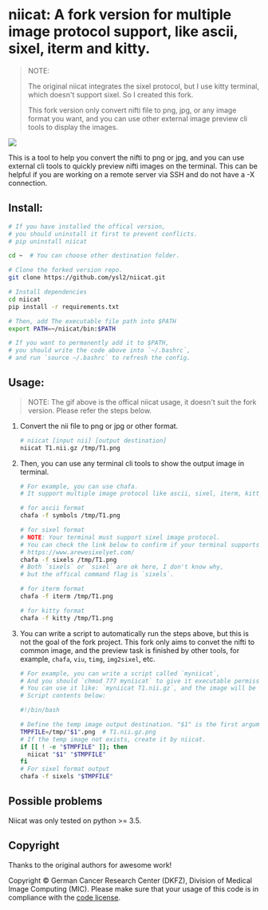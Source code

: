 # niicat: A fork version for multiple image protocol support, like ascii, sixel, iterm and kitty.

> NOTE:
>
> The original niicat integrates the sixel protocol, but I use kitty terminal, which doesn't support sixel. So I created this fork.
>
> This fork version only convert nifti file to png, jpg, or any image format you want, and you can use other external image preview cli tools to display the images.

![](niicat/resources/example.gif)

This is a tool to help you convert the nifti to png or jpg, and you can use external cli tools to quickly preview nifti images on the terminal.
This can be helpful if you are working on a remote server via SSH and do not have a -X connection.

## Install:

```bash
# If you have installed the offical version,
# you should uninstall it first to prevent conflicts.
# pip uninstall niicat

cd ~  # You can choose other destination folder.

# Clone the forked version repo.
git clone https://github.com/ysl2/niicat.git

# Install dependencies
cd niicat
pip install -r requirements.txt

# Then, add The executable file path into $PATH
export PATH=~/niicat/bin:$PATH

# If you want to permanently add it to $PATH,
# you should write the code above into `~/.bashrc`,
# and run `source ~/.bashrc` to refresh the config.
```

## Usage:

> NOTE: The gif above is the offical niicat usage, it doesn't suit the fork version. Please refer the steps below.

1. Convert the nii file to png or jpg or other format.

    ```bash
    # niicat [input nii] [output destination]
    niicat T1.nii.gz /tmp/T1.png
    ```

2. Then, you can use any terminal cli tools to show the output image in terminal.

    ```bash
    # For example, you can use chafa.
    # It support multiple image protocol like ascii, sixel, iterm, kitty.

    # for ascii format
    chafa -f symbols /tmp/T1.png

    # for sixel format
    # NOTE: Your terminal must support sixel image protocol.
    # You can check the link below to confirm if your terminal supports it.
    # https://www.arewesixelyet.com/
    chafa -f sixels /tmp/T1.png
    # Both `sixels` or `sixel` are ok here, I don't know why,
    # but the offical command flag is `sixels`.

    # for iterm format
    chafa -f iterm /tmp/T1.png

    # for kitty format
    chafa -f kitty /tmp/T1.png
    ```

3. You can write a script to automatically run the steps above, but this is not the goal of the fork project. This fork only aims to convet the nifti to common image, and the preview task is finished by other tools, for example, `chafa`, `viu`, `timg`, `img2sixel`, etc.

    ```bash
    # For example, you can write a script called `myniicat`,
    # And you should `chmod 777 myniicat` to give it executable permission.
    # You can use it like: `myniicat T1.nii.gz`, and the image will be drawn in your terminal.
    # Script contents below:

    #!/bin/bash

    # Define the temp image output destination. "$1" is the first arguments: `T1.nii.gz`.
    TMPFILE=/tmp/"$1".png  # T1.nii.gz.png
    # If the temp image not exists, create it by niicat.
    if [[ ! -e "$TMPFILE" ]]; then
      niicat "$1" "$TMPFILE"
    fi
    # For sixel format output
    chafa -f sixels "$TMPFILE"
    ```

## Possible problems

Niicat was only tested on python >= 3.5.

## Copyright

Thanks to the original authors for awesome work!

Copyright © German Cancer Research Center (DKFZ), Division of Medical Image Computing (MIC).
Please make sure that your usage of this code is in compliance with the [code license](LICENSE).
